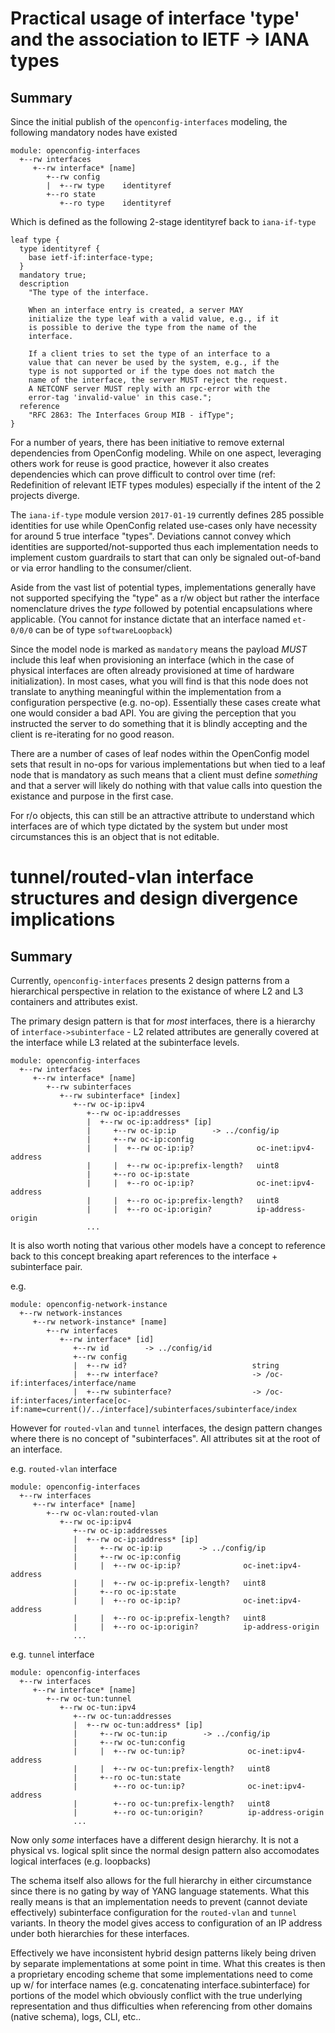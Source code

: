 # Practical usage of interface 'type' and the association to IETF -> IANA types

## Summary

Since the initial publish of the `openconfig-interfaces` modeling, the
following mandatory nodes have existed

```
module: openconfig-interfaces
  +--rw interfaces
     +--rw interface* [name]
        +--rw config
        |  +--rw type    identityref
        +--ro state
           +--ro type    identityref
```

Which is defined as the following 2-stage identityref back to `iana-if-type`

```
leaf type {
  type identityref {
    base ietf-if:interface-type;
  }
  mandatory true;
  description
    "The type of the interface.

    When an interface entry is created, a server MAY
    initialize the type leaf with a valid value, e.g., if it
    is possible to derive the type from the name of the
    interface.

    If a client tries to set the type of an interface to a
    value that can never be used by the system, e.g., if the
    type is not supported or if the type does not match the
    name of the interface, the server MUST reject the request.
    A NETCONF server MUST reply with an rpc-error with the
    error-tag 'invalid-value' in this case.";
  reference
    "RFC 2863: The Interfaces Group MIB - ifType";
}
```

For a number of years, there has been initiative to remove external
dependencies from OpenConfig modeling.  While on one aspect, leveraging others
work for reuse is good practice, however it also creates dependencies which can
prove difficult to control over time (ref: Redefinition of relevant IETF types
modules) especially if the intent of the 2 projects diverge.

The `iana-if-type` module version `2017-01-19` currently defines 285 possible
identities for use while OpenConfig related use-cases only have necessity for
around 5 true interface "types".  Deviations cannot convey which identities are
supported/not-supported thus each implementation needs to implement custom
guardrails to start that can only be signaled out-of-band or via error
handling to the consumer/client.

Aside from the vast list of potential types, implementations generally have not
supported specifying the "type" as a r/w object but rather the interface
nomenclature drives the _type_ followed by potential encapsulations where
applicable. (You cannot for instance dictate that an interface named `et-0/0/0`
can be of type `softwareLoopback`)

Since the model node is marked as `mandatory` means the payload _MUST_ include
this leaf when provisioning an interface (which in the case of physical
interfaces are often already provisioned at time of hardware initialization).
In most cases, what you will find is that this node does not translate to
anything meaningful within the implementation from a configuration perspective
(e.g. no-op).  Essentially these cases create what one would consider a bad
API.  You are giving the perception that you instructed the server to do
something that it is blindly accepting and the client is re-iterating for no
good reason.

There are a number of cases of leaf nodes within the OpenConfig model sets that
result in no-ops for various implementations but when tied to a leaf node that
is mandatory as such means that a client must define _something_ and that a
server will likely do nothing with that value calls into question the existance
and purpose in the first case.

For r/o objects, this can still be an attractive attribute to understand which
interfaces are of which type dictated by the system but under most
circumstances this is an object that is not editable.

# tunnel/routed-vlan interface structures and design divergence implications

## Summary

Currently, `openconfig-interfaces` presents 2 design patterns from a
hierarchical perspective in relation to the existance of where L2 and L3
containers and attributes exist.

The primary design pattern is that for _most_ interfaces, there is a hierarchy
of `interface->subinterface` - L2 related attributes are generally covered at
the interface while L3 related at the subinterface levels.

```
module: openconfig-interfaces
  +--rw interfaces
     +--rw interface* [name]
        +--rw subinterfaces
           +--rw subinterface* [index]
              +--rw oc-ip:ipv4
                 +--rw oc-ip:addresses
                 |  +--rw oc-ip:address* [ip]
                 |     +--rw oc-ip:ip        -> ../config/ip
                 |     +--rw oc-ip:config
                 |     |  +--rw oc-ip:ip?              oc-inet:ipv4-address
                 |     |  +--rw oc-ip:prefix-length?   uint8
                 |     +--ro oc-ip:state
                 |     |  +--ro oc-ip:ip?              oc-inet:ipv4-address
                 |     |  +--ro oc-ip:prefix-length?   uint8
                 |     |  +--ro oc-ip:origin?          ip-address-origin
                 ...
```

It is also worth noting that various other models have a concept to reference
back to this concept breaking apart references to the interface + subinterface
pair.

e.g.

```
module: openconfig-network-instance
  +--rw network-instances
     +--rw network-instance* [name]
        +--rw interfaces
           +--rw interface* [id]
              +--rw id        -> ../config/id
              +--rw config
              |  +--rw id?                            string
              |  +--rw interface?                     -> /oc-if:interfaces/interface/name
              |  +--rw subinterface?                  -> /oc-if:interfaces/interface[oc-if:name=current()/../interface]/subinterfaces/subinterface/index
```

However for `routed-vlan` and `tunnel` interfaces, the design pattern changes
where there is no concept of "subinterfaces".  All attributes sit at the root
of an interface.

e.g. `routed-vlan` interface

```
module: openconfig-interfaces
  +--rw interfaces
     +--rw interface* [name]
        +--rw oc-vlan:routed-vlan
           +--rw oc-ip:ipv4
              +--rw oc-ip:addresses
              |  +--rw oc-ip:address* [ip]
              |     +--rw oc-ip:ip        -> ../config/ip
              |     +--rw oc-ip:config
              |     |  +--rw oc-ip:ip?              oc-inet:ipv4-address
              |     |  +--rw oc-ip:prefix-length?   uint8
              |     +--ro oc-ip:state
              |     |  +--ro oc-ip:ip?              oc-inet:ipv4-address
              |     |  +--ro oc-ip:prefix-length?   uint8
              |     |  +--ro oc-ip:origin?          ip-address-origin
              ...
```

e.g. `tunnel` interface
```
module: openconfig-interfaces
  +--rw interfaces
     +--rw interface* [name]
        +--rw oc-tun:tunnel
           +--rw oc-tun:ipv4
              +--rw oc-tun:addresses
              |  +--rw oc-tun:address* [ip]
              |     +--rw oc-tun:ip        -> ../config/ip
              |     +--rw oc-tun:config
              |     |  +--rw oc-tun:ip?              oc-inet:ipv4-address
              |     |  +--rw oc-tun:prefix-length?   uint8
              |     +--ro oc-tun:state
              |        +--ro oc-tun:ip?              oc-inet:ipv4-address
              |        +--ro oc-tun:prefix-length?   uint8
              |        +--ro oc-tun:origin?          ip-address-origin
              ...
```

Now only _some_ interfaces have a different design hierarchy.  It is not a
physical vs. logical split since the normal design pattern also accomodates
logical interfaces (e.g. loopbacks)

The schema itself also allows for the full hierarchy in either circumstance
since there is no gating by way of YANG language statements.  What this really
means is that an implementation needs to prevent (cannot deviate effectively)
subinterface configuration for the `routed-vlan` and `tunnel` variants.  In
theory the model gives access to configuration of an IP address under both
hierarchies for these interfaces.

Effectively we have inconsistent hybrid design patterns likely being driven by
separate implementations at some point in time.  What this creates is then a
proprietary encoding scheme that some implementations need to come up w/ for
interface names (e.g. concatenating interface.subinterface) for portions of the
model which obviously conflict with the true underlying representation and thus
difficulties when referencing from other domains (native schema), logs, CLI,
etc..
